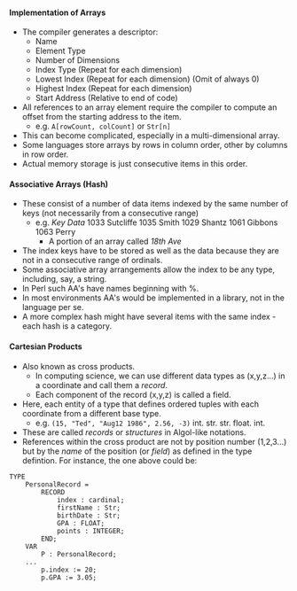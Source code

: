 #### Implementation of Arrays
- The compiler generates a descriptor:
	- Name
	- Element Type
	- Number of Dimensions
	- Index Type           (Repeat for each dimension)
	- Lowest Index       (Repeat for each dimension) (Omit of always 0)
	- Highest Index      (Repeat for each dimension)
	- Start Address      (Relative to end of code)
- All references to an array element require the compiler to compute an offset from the starting address to the item.
	- e.g. `A[rowCount, colCount]` or `Str[n]`
- This can become complicated, especially in a multi-dimensional array.
- Some languages store arrays by rows in column order, other by columns in row order.
- Actual memory storage is just consecutive items in this order.
#### Associative Arrays (Hash)
- These consist of a number of data items indexed by the same number of keys (not necessarily from a consecutive range)
	- e.g.            *Key*           *Data*
	           1033         Sutcliffe
	           1035         Smith
	           1029         Shantz
	           1061         Gibbons
	           1063         Perry
		- A portion of an array called *18th Ave*
- The index keys have to be stored as well as the data because they are not in a consecutive range of ordinals.
- Some associative array arrangements allow the index to be any type, including, say, a string.
- In Perl such AA's have names beginning with %.
- In most environments AA's would be implemented in a library, not in the language per se.
- A more complex hash might have several items with the same index - each hash is a category.
#### Cartesian Products
- Also known as cross products.
	- In computing science, we can use different data types as (x,y,z...) in a coordinate and call them a *record*.
	- Each component of the record (x,y,z) is called a field.
- Here, each entity of a type that defines ordered tuples with each coordinate from a different base type.
	- e.g. `(15, "Ted", "Aug12 1986", 2.56, -3)`
			int.   str.               str.                float.    int.
- These are called *records* or *structures* in Algol-like notations.
- References within the cross product are not by position number (1,2,3...) but by the *name* of the position (or *field*) as defined in the type defintion. For instance, the one above could be:
```
TYPE
	PersonalRecord = 
		RECORD
			index : cardinal;
			firstName : Str;
			birthDate : Str;
			GPA : FLOAT;
			points : INTEGER;
		END;
	VAR
		P : PersonalRecord;
	...
		p.index := 20;
		p.GPA := 3.05;
```
